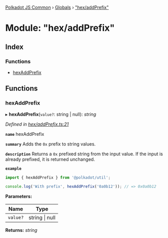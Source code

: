 [Polkadot JS Common](../README.md) › [Globals](../globals.md) › ["hex/addPrefix"](_hex_addprefix_.md)

# Module: "hex/addPrefix"

## Index

### Functions

* [hexAddPrefix](_hex_addprefix_.md#hexaddprefix)

## Functions

###  hexAddPrefix

▸ **hexAddPrefix**(`value?`: string | null): *string*

*Defined in [hex/addPrefix.ts:21](https://github.com/polkadot-js/common/blob/b00d4956/packages/util/src/hex/addPrefix.ts#L21)*

**`name`** hexAddPrefix

**`summary`** Adds the `0x` prefix to string values.

**`description`** 
Returns a `0x` prefixed string from the input value. If the input is already prefixed, it is returned unchanged.

**`example`** 
<BR>

```javascript
import { hexAddPrefix } from '@polkadot/util';

console.log('With prefix', hexAddPrefix('0a0b12')); // => 0x0a0b12
```

**Parameters:**

Name | Type |
------ | ------ |
`value?` | string &#124; null |

**Returns:** *string*
